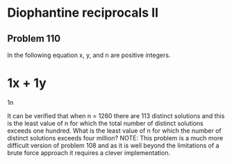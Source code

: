#  Diophantine reciprocals II
## Problem 110


In the following equation x, y, and n are positive integers.

1x
 + 
1y
 = 
1n

It can be verified that when n = 1260 there are 113 distinct solutions and this is the least value of n for which the total number of distinct solutions exceeds one hundred.
What is the least value of n for which the number of distinct solutions exceeds four million?
NOTE: This problem is a much more difficult version of problem 108 and as it is well beyond the limitations of a brute force approach it requires a clever implementation.



